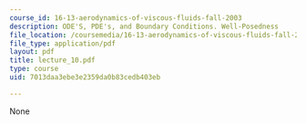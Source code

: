 ```yaml
---
course_id: 16-13-aerodynamics-of-viscous-fluids-fall-2003
description: ODE'S, PDE's, and Boundary Conditions. Well-Posedness
file_location: /coursemedia/16-13-aerodynamics-of-viscous-fluids-fall-2003/7013daa3ebe3e2359da0b83cedb403eb_lecture_10.pdf
file_type: application/pdf
layout: pdf
title: lecture_10.pdf
type: course
uid: 7013daa3ebe3e2359da0b83cedb403eb

---
```

None